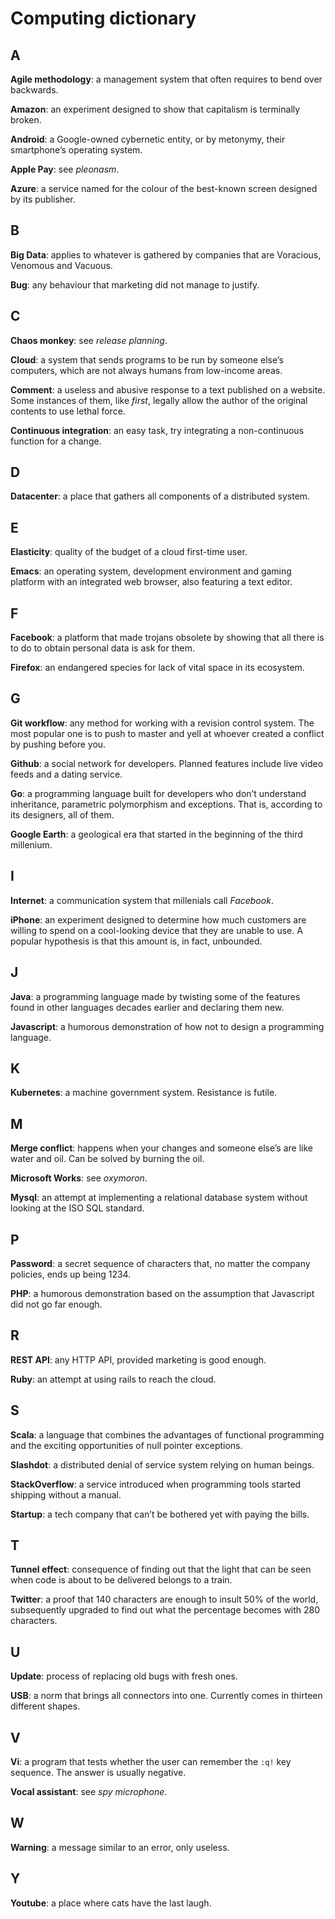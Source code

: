 # Computing dictionary

## A

**Agile methodology**: a management system that often requires to bend over backwards.

**Amazon**: an experiment designed to show that capitalism is terminally broken.

**Android**: a Google-owned cybernetic entity, or by metonymy, their smartphone’s operating system.

**Apple Pay**: see *pleonasm*.

**Azure**: a service named for the colour of the best-known screen designed by its publisher.

## B

**Big Data**: applies to whatever is gathered by companies that are Voracious, Venomous and Vacuous.

**Bug**: any behaviour that marketing did not manage to justify.

## C

**Chaos monkey**: see *release planning*.

**Cloud**: a system that sends programs to be run by someone else’s computers, which are not always humans from low-income areas.

**Comment**: a useless and abusive response to a text published on a website. Some instances of them, like *first*, legally allow the author of the original contents to use lethal force.

**Continuous integration**: an easy task, try integrating a non-continuous function for a change.

## D

**Datacenter**: a place that gathers all components of a distributed system.

## E

**Elasticity**: quality of the budget of a cloud first-time user.

**Emacs**: an operating system, development environment and gaming platform with an integrated web browser, also featuring a text editor.

## F

**Facebook**: a platform that made trojans obsolete by showing that all there is to do to obtain personal data is ask for them.

**Firefox**: an endangered species for lack of vital space in its ecosystem.

## G

**Git workflow**: any method for working with a revision control system. The most popular one is to push to master and yell at whoever created a conflict by pushing before you.

**Github**: a social network for developers. Planned features include live video feeds and a dating service.

**Go**: a programming language built for developers who don’t understand inheritance, parametric polymorphism and exceptions. That is, according to its designers, all of them.

**Google Earth**: a geological era that started in the beginning of the third millenium.

## I

**Internet**: a communication system that millenials call *Facebook*.

**iPhone**: an experiment designed to determine how much customers are willing to spend on a cool-looking device that they are unable to use. A popular hypothesis is that this amount is, in fact, unbounded.

## J

**Java**: a programming language made by twisting some of the features found in other languages decades earlier and declaring them new.

**Javascript**: a humorous demonstration of how not to design a programming language.

## K

**Kubernetes**: a machine government system. Resistance is futile.

## M

**Merge conflict**: happens when your changes and someone else’s are like water and oil. Can be solved by burning the oil.

**Microsoft Works**: see *oxymoron*.

**Mysql**: an attempt at implementing a relational database system without looking at the ISO SQL standard.

## P

**Password**: a secret sequence of characters that, no matter the company policies, ends up being 1234.

**PHP**: a humorous demonstration based on the assumption that Javascript did not go far enough.

## R

**REST API**: any HTTP API, provided marketing is good enough.

**Ruby**: an attempt at using rails to reach the cloud.

## S

**Scala**: a language that combines the advantages of functional programming and the exciting opportunities of null pointer exceptions.

**Slashdot**: a distributed denial of service system relying on human beings.

**StackOverflow**: a service introduced when programming tools started shipping without a manual.

**Startup**: a tech company that can’t be bothered yet with paying the bills.

## T

**Tunnel effect**: consequence of finding out that the light that can be seen when code is about to be delivered belongs to a train.

**Twitter**: a proof that 140 characters are enough to insult 50% of the world, subsequently upgraded to find out what the percentage becomes with 280 characters.

## U

**Update**: process of replacing old bugs with fresh ones.

**USB**: a norm that brings all connectors into one. Currently comes in thirteen different shapes.

## V

**Vi**: a program that tests whether the user can remember the `:q!` key sequence. The answer is usually negative.

**Vocal assistant**: see *spy microphone*.

## W

**Warning**: a message similar to an error, only useless.

## Y

**Youtube**: a place where cats have the last laugh.
